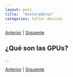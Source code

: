 ```yaml
---
layout: post
title:  "Aceleradores"
categories: taller devices
---
```

[Anterior](034-accel-000.html) | [Siguiente](036-host-device-000.html)

## ¿Qué son las GPUs?
...

[Anterior](034-accel-000.html) | [Siguiente](036-host-device-000.html)